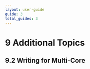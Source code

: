 ```yaml
---
layout: user-guide
guide: 3
total_guides: 3
---
```

# 9 Additional Topics

## 9.2 Writing for Multi-Core

